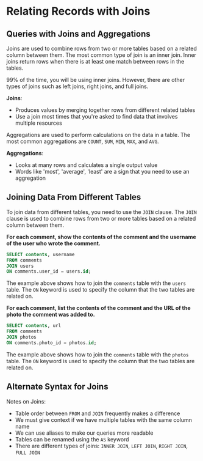 # Relating Records with Joins

## Queries with Joins and Aggregations

Joins are used to combine rows from two or more tables based on a related column between them. The most common type of join is an inner join. Inner joins return rows when there is at least one match between rows in the tables.

99% of the time, you will be using inner joins. However, there are other types of joins such as left joins, right joins, and full joins.

**Joins**:

- Produces values by merging together rows from different related tables
- Use a join most times that you're asked to find data that involves multiple resources

Aggregations are used to perform calculations on the data in a table. The most common aggregations are `COUNT`, `SUM`, `MIN`, `MAX`, and `AVG`.

**Aggregations**:

- Looks at many rows and calculates a single output value
- Words like 'most', 'average', 'least' are a sign that you need to use an aggregation

## Joining Data From Different Tables

To join data from different tables, you need to use the `JOIN` clause. The `JOIN` clause is used to combine rows from two or more tables based on a related column between them.

**For each comment, show the contents of the comment and the username of the user who wrote the comment.**

```sql
SELECT contents, username
FROM comments
JOIN users
ON comments.user_id = users.id;
```

The example above shows how to join the `comments` table with the `users` table. The `ON` keyword is used to specify the column that the two tables are related on.

**For each comment, list the contents of the comment and the URL of the photo the comment was added to.**

```sql
SELECT contents, url
FROM comments
JOIN photos
ON comments.photo_id = photos.id;
```

The example above shows how to join the `comments` table with the `photos` table. The `ON` keyword is used to specify the column that the two tables are related on.

## Alternate Syntax for Joins

Notes on Joins:

- Table order between `FROM` and `JOIN` frequently makes a difference
- We must give context if we have multiple tables with the same column name
- We can use aliases to make our queries more readable
- Tables can be renamed using the `AS` keyword
- There are different types of joins: `INNER JOIN`, `LEFT JOIN`, `RIGHT JOIN`, `FULL JOIN`
